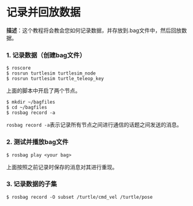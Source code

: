 # 记录并回放数据

**描述**：这个教程将会教会您如何记录数据，并存放到.bag文件中，然后回放数据。

### 1. 记录数据（创建bag文件）

```shell
$ roscore
$ rosrun turtlesim turtlesim_node
$ rosrun turtlesim turtle_teleop_key
```

上面的脚本中开启了两个节点。

```shell
$ mkdir ~/bagfiles
$ cd ~/bagfiles
$ rosbag record -a
````

`rosbag record -a`表示记录所有节点之间进行通信的话题之间发送的消息。

### 2. 测试并播放bag文件

```shell
$ rosbag play <your bag>
```

上面按照之前记录时保存的消息对其进行重现。

### 3. 记录数据的子集

```shell
$ rosbag record -O subset /turtle/cmd_vel /turtle/pose
```